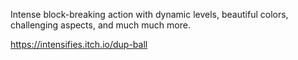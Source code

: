 Intense block-breaking action with dynamic levels, beautiful colors, challenging aspects, and much much more.

https://intensifies.itch.io/dup-ball 
